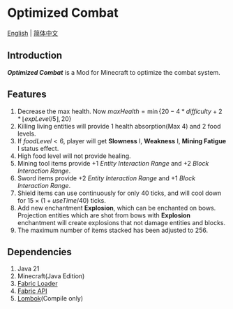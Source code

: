 # Optimized Combat
[English](README.md) | [简体中文](README_zh-CN.md)
## Introduction
***Optimized Combat*** is a Mod for Minecraft to optimize the combat system.
## Features
1. Decrease the max health. Now $maxHealth=\min\{20-4*difficulty+2*\lfloor{expLevel/5}\rfloor,20\}$
2. Killing living entities will provide 1 health absorption(Max 4) and 2 food levels.
3. If $foodLevel<6$, player will get **Slowness** I, **Weakness** I, **Mining Fatigue** I status effect.
4. High food level will not provide healing.
5. Mining tool items provide +1 *Entity Interaction Range* and +2 *Block Interaction Range*.
6. Sword items provide +2 *Entity Interaction Range* and +1 *Block Interaction Range*.
7. Shield items can use continuously for only 40 ticks, and will cool down for $15\times{(1+useTime/40)}$ ticks.
8. Add new enchantment **Explosion**, which can be enchanted on bows. Projection entities which are shot from bows with **Explosion** enchantment will create explosions that not damage entities and blocks.
9. The maximum number of items stacked has been adjusted to 256.
## Dependencies
1. Java 21
2. Minecraft(Java Edition)
3. [Fabric Loader](https://fabricmc.net/use/installer/)
4. [Fabric API](https://www.curseforge.com/minecraft/mc-mods/fabric-api)
5. [Lombok](https://projectlombok.org/)(Compile only)
